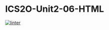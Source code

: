 # ICS2O-Unit2-06-HTML
[![linter](https://github.com/Samir-Allaham/ICS2O-Unit2-06-HTML/workflows/linter/badge.svg)](https://github.com/marketplace/actions/super-linter)   
